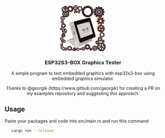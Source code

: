 <a name="readme-top"></a>

<!-- PROJECT LOGO -->
<br />
<div align="center">
  <a href="https://github.com/sambenko/esp32s3-box-graphics-tester">
    <img src="images/esp32s3box_tester.png" alt="Logo" width="150" height="150">
  </a>

<h3 align="center">ESP32S3-BOX Graphics Tester</h3>

  <p align="center">
    A simple program to test embedded graphics with esp32s3-box using embedded graphics simulator.
  </p>
  <p align="center">
    Thanks to @georgik (https://www.github.com/georgik) for creating a PR on my examples repository and suggesting this approach.
  </p>
</div>

## Usage

Paste your packages and code into src/main.rs and run this command:

```sh
   cargo run --release
```
